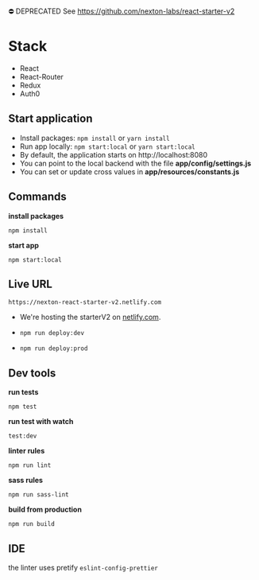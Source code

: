 ⛔️ DEPRECATED
See https://github.com/nexton-labs/react-starter-v2

# Stack
- React
- React-Router
- Redux
- Auth0

## Start application

- Install packages: `npm install` or `yarn install`
- Run app locally: `npm start:local` or `yarn start:local`
- By default, the application starts on http://localhost:8080
- You can point to the local backend with the file **app/config/settings.js**
- You can set or update cross values in **app/resources/constants.js**

## Commands

**install packages**

```ssh
npm install
```

**start app**

```ssh
npm start:local
```

## Live URL
```https://nexton-react-starter-v2.netlify.com```
- We're hosting the starterV2 on [netlify.com](https://app.netlify.com/teams/cristiansoria/sites). 

- ```npm run deploy:dev```
- ```npm run deploy:prod```

## Dev tools

**run tests**

```ssh
npm test
```

**run test with watch**

```ssh
test:dev
```

**linter rules**

```ssh
npm run lint
```

**sass rules**

```ssh
npm run sass-lint
```

**build from production**

```ssh
npm run build
```

## IDE

the linter uses pretify `eslint-config-prettier`
